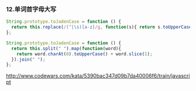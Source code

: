 ### 12.单词首字母大写
```js
String.prototype.toJadenCase = function () {
  return this.replace(/(^|\s)[a-z]/g, function(s){ return s.toUpperCase(); });
};

String.prototype.toJadenCase = function () { 
  return this.split(" ").map(function(word){
    return word.charAt(0).toUpperCase() + word.slice(1);
  }).join(" ");
};
```
http://www.codewars.com/kata/5390bac347d09b7da40006f6/train/javascript
